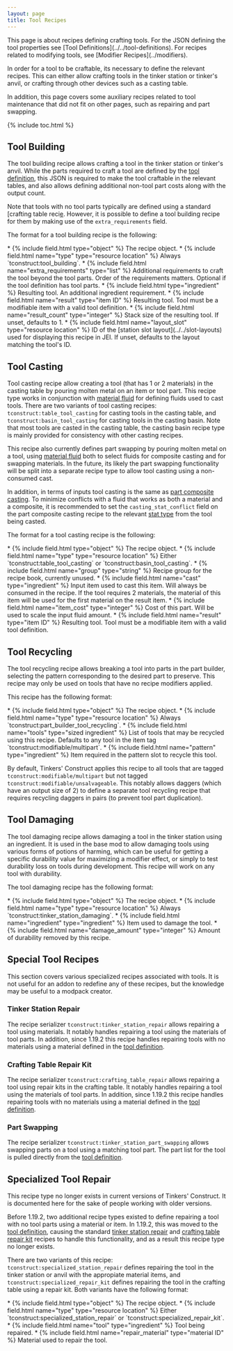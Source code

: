 ```yaml
---
layout: page
title: Tool Recipes
---
```

<div class="hatnote" markdown=1>
This page is about recipes defining crafting tools. For the JSON defining the tool properties see [Tool Definitions](../../tool-definitions). For recipes related to modifying tools, see [Modifier Recipes](../modifiers).
</div>

In order for a tool to be craftable, its necessary to define the relevant recipes. This can either allow crafting tools in the tinker station or tinker's anvil, or crafting through other devices such as a casting table.

In addition, this page covers some auxiliary recipes related to tool maintenance that did not fit on other pages, such as repairing and part swapping.

{% include toc.html %}

## Tool Building

The tool building recipe allows crafting a tool in the tinker station or tinker's anvil. While the parts required to craft a tool are defined by the [tool definition](../../tool-definitions), this JSON is required to make the tool craftable in the relevant tables, and also allows defining additional non-tool part costs along with the output count.

Note that tools with no tool parts typically are defined using a standard [crafting table reci[e](https://minecraft.wiki/w/Recipe#crafting_shaped). However, it is possible to define a tool building recipe for them by making use of the `extra_requirements` field.

The format for a tool building recipe is the following:

<div class="treeview" markdown=1>
* {% include field.html type="object" %} The recipe object.
    * {% include field.html name="type" type="resource location" %} Always `tconstruct:tool_building`.
    * {% include field.html name="extra_requirements" type="list" %} Additional requirements to craft the tool beyond the tool parts. Order of the requirements matters. Optional if the tool definition has tool parts.
        * {% include field.html type="ingredient" %} Resulting tool. An additional ingredient requirement.
    * {% include field.html name="result" type="item ID" %} Resulting tool. Tool must be a modifiable item with a valid tool definition.
    * {% include field.html name="result_count" type="integer" %} Stack size of the resulting tool. If unset, defaults to 1.
    * {% include field.html name="layout_slot" type="resource location" %} ID of the [station slot layout](../../slot-layouts) used for displaying this recipe in JEI. If unset, defaults to the layout matching the tool's ID.
</div>

## Tool Casting

Tool casting recipe allow creating a tool (that has 1 or 2 materials) in the casting table by pouring molten metal on an item or tool part. This recipe type works in conjunction with [material fluid](../materials#casting-and-composite) for defining fluids used to cast tools. There are two variants of tool casting recipes: `tconstruct:table_tool_casting` for casting tools in the casting table, and `tconstruct:basin_tool_casting` for casting tools in the casting basin. Note that most tools are casted in the casting table, the casting basin recipe type is mainly provided for consistency with other casting recipes.

This recipe also currently defines part swapping by pouring molten metal on a tool, using [material fluid](../materials#casting-and-composite) both to select fluids for composite casting and for swapping materials. In the future, its likely the part swapping functionality will be split into a separate recipe type to allow tool casting using a non-consumed cast.

In addition, in terms of inputs tool casting is the same as [part composite casting](../parts#composite-casting). To minimize conflicts with a fluid that works as both a material and a composite, it is recommended to set the `casting_stat_conflict` field on the part composite casting recipe to the relevant [stat type](../../stat-types) from the tool being casted.

The format for a tool casting recipe is the following:

<div class="treeview" markdown=1>
* {% include field.html type="object" %} The recipe object.
    * {% include field.html name="type" type="resource location" %} Either `tconstruct:table_tool_casting` or `tconstruct:basin_tool_casting`.
    * {% include field.html name="group" type="string" %} Recipe group for the recipe book, currently unused.
    * {% include field.html name="cast" type="ingredient" %} Input item used to cast this item. Will always be consumed in the recipe. If the tool requires 2 materials, the material of this item will be used for the first material on the result item.
    * {% include field.html name="item_cost" type="integer" %} Cost of this part. Will be used to scale the input fluid amount.
    * {% include field.html name="result" type="item ID" %} Resulting tool. Tool must be a modifiable item with a valid tool definition.
</div>

## Tool Recycling

The tool recycling recipe allows breaking a tool into parts in the part builder, selecting the pattern corresponding to the desired part to preserve. This recipe may only be used on tools that have no recipe modifiers applied.

This recipe has the following format:

<div class="treeview" markdown=1>
* {% include field.html type="object" %} The recipe object.
    * {% include field.html name="type" type="resource location" %} Always `tconstruct:part_builder_tool_recycling`.
    * {% include field.html name="tools" type="sized ingredient" %} List of tools that may be recycled using this recipe. Defaults to any tool in the item tag `tconstruct:modifiable/multipart`.
    * {% include field.html name="pattern" type="ingredient" %} Item required in the pattern slot to recycle this tool.
</div>

By default, Tinkers' Construct applies this recipe to all tools that are tagged `tconstruct:modifiable/multipart` but not tagged `tconstruct:modifiable/unsalvageable`. This notably allows daggers (which have an output size of 2) to define a separate tool recycling recipe that requires recycling daggers in pairs (to prevent tool part duplication).

## Tool Damaging

The tool damaging recipe allows damaging a tool in the tinker station using an ingredient. It is used in the base mod to allow damaging tools using various forms of potions of harming, which can be useful for getting a specific durability value for maximizing a modifier effect, or simply to test durability loss on tools during development. This recipe will work on any tool with durability.

The tool damaging recipe has the following format:

<div class="treeview" markdown=1>
* {% include field.html type="object" %} The recipe object.
    * {% include field.html name="type" type="resource location" %} Always `tconstruct:tinker_station_damaging`.
    * {% include field.html name="ingredient" type="ingredient" %} Item used to damage the tool.
    * {% include field.html name="damage_amount" type="integer" %} Amount of durability removed by this recipe.
</div>

## Special Tool Recipes

This section covers various specialized recipes associated with tools. It is not useful for an addon to redefine any of these recipes, but the knowledge may be useful to a modpack creator.

### Tinker Station Repair

The recipe serializer `tconstruct:tinker_station_repair` allows repairing a tool using materials. It notably handles repairing a tool using the materials of tool parts. In addition, since 1.19.2 this recipe handles repairing tools with no materials using a material defined in the [tool definition](../../tool-definitions#material-hooks).

### Crafting Table Repair Kit

The recipe serializer `tconstruct:crafting_table_repair` allows repairing a tool using repair kits in the crafting table. It notably handles repairing a tool using the materials of tool parts. In addition, since 1.19.2 this recipe handles repairing tools with no materials using a material defined in the [tool definition](../../tool-definitions#material-hooks).

### Part Swapping

The recipe serializer `tconstruct:tinker_station_part_swapping` allows swapping parts on a tool using a matching tool part. The part list for the tool is pulled directly from the [tool definition](../../tool-definitions#material-hooks).

## Specialized Tool Repair
<div class="hatnote">This recipe type no longer exists in current versions of Tinkers' Construct. It is documented here for the sake of people working with older versions.</div>

Before 1.19.2, two additional recipe types existed to define repairing a tool with no tool parts using a material or item. In 1.19.2, this was moved to the [tool definition](../../tool-definitions), causing the standard [tinker station repair](#tinker-station-repair) and [crafting table repair kit](#crafting-table-repair-kit) recipes to handle this functionality, and as a result this recipe type no longer exists.

There are two variants of this recipe: `tconstruct:specialized_station_repair` defines repairing the tool in the tinker station or anvil with the appropiate material items, and `tconstruct:specialized_repair_kit` defines repairing the tool in the crafting table using a repair kit. Both variants have the following format:

<div class="treeview" markdown=1>
* {% include field.html type="object" %} The recipe object.
    * {% include field.html name="type" type="resource location" %} Either `tconstruct:specialized_station_repair` or `tconstruct:specialized_repair_kit`.
    * {% include field.html name="tool" type="ingredient" %} Tool being repaired.
    * {% include field.html name="repair_material" type="material ID" %} Material used to repair the tool.
</div>
